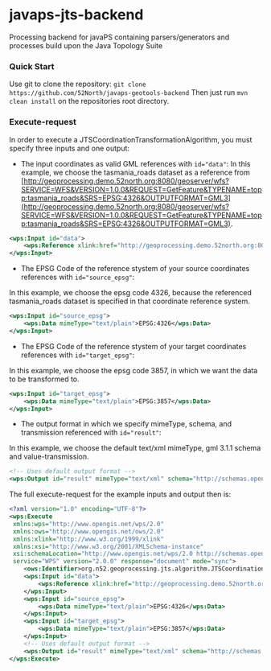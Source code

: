 # javaps-jts-backend
Processing backend for javaPS containing parsers/generators and processes build upon the Java Topology Suite

### Quick Start
Use git to clone the repository:
``` git clone https://github.com/52North/javaps-geotools-backend ```
Then just run ``` mvn clean install ``` on the repositories root directory.

### Execute-request
In order to execute a JTSCoordinationTransformationAlgorithm, you must specify three inputs and one output:
* The input coordinates as valid GML references with ```id="data"```:
In this example, we choose the tasmania_roads dataset as a reference from [http://geoprocessing.demo.52north.org:8080/geoserver/wfs?SERVICE=WFS&VERSION=1.0.0&REQUEST=GetFeature&TYPENAME=topp:tasmania_roads&SRS=EPSG:4326&OUTPUTFORMAT=GML3](http://geoprocessing.demo.52north.org:8080/geoserver/wfs?SERVICE=WFS&VERSION=1.0.0&REQUEST=GetFeature&TYPENAME=topp:tasmania_roads&SRS=EPSG:4326&OUTPUTFORMAT=GML3).
```xml
<wps:Input id="data">
    <wps:Reference xlink:href="http://geoprocessing.demo.52north.org:8080/geoserver/wfs?SERVICE=WFS&amp;VERSION=1.0.0&amp;REQUEST=GetFeature&amp;TYPENAME=topp:tasmania_roads&amp;SRS=EPSG:4326&amp;OUTPUTFORMAT=GML3" mimeType="text/xml" schema="http://schemas.opengis.net/gml/3.1.1/base/feature.xsd" />
</wps:Input>
```

* The EPSG Code of the reference stystem of your source coordinates references with ```id="source_epsg"```:

In this example, we choose the epsg code 4326, because the referenced tasmania_roads dataset is specified in that coordinate reference system.
```xml
<wps:Input id="source_epsg">
    <wps:Data mimeType="text/plain">EPSG:4326</wps:Data>
</wps:Input>
```

* The EPSG Code of the reference stystem of your target coordinates references with ```id="target_epsg"```:

In this example, we choose the epsg code 3857, in which we want the data to be transformed to.
```xml
<wps:Input id="target_epsg">
    <wps:Data mimeType="text/plain">EPSG:3857</wps:Data>
</wps:Input>
```

* The output format in which we specify mimeType, schema, and transmission referenced with ```id="result"```:

In this example, we choose the default text/xml mimeType, gml 3.1.1 schema and value-transmission.
```xml
<!-- Uses default output format -->
<wps:Output id="result" mimeType="text/xml" schema="http://schemas.opengis.net/gml/3.1.1/base/feature.xsd" transmission="value"/>
```
    
The full execute-request for the example inputs and output then is:

```xml 
<?xml version="1.0" encoding="UTF-8"?>
<wps:Execute
 xmlns:wps="http://www.opengis.net/wps/2.0"
 xmlns:ows="http://www.opengis.net/ows/2.0"
 xmlns:xlink="http://www.w3.org/1999/xlink"
 xmlns:xsi="http://www.w3.org/2001/XMLSchema-instance"
 xsi:schemaLocation="http://www.opengis.net/wps/2.0 http://schemas.opengis.net/wps/2.0/wpsExecute.xsd"
 service="WPS" version="2.0.0" response="document" mode="sync">
    <ows:Identifier>org.n52.geoprocessing.jts.algorithm.JTSCoordinationTransformationAlgorithm</ows:Identifier>
    <wps:Input id="data">
        <wps:Reference xlink:href="http://geoprocessing.demo.52north.org:8080/geoserver/wfs?SERVICE=WFS&amp;VERSION=1.0.0&amp;REQUEST=GetFeature&amp;TYPENAME=topp:tasmania_roads&amp;SRS=EPSG:4326&amp;OUTPUTFORMAT=GML3" mimeType="text/xml" schema="http://schemas.opengis.net/gml/3.1.1/base/feature.xsd" />
    </wps:Input>
    <wps:Input id="source_epsg">
        <wps:Data mimeType="text/plain">EPSG:4326</wps:Data>
    </wps:Input>
    <wps:Input id="target_epsg">
        <wps:Data mimeType="text/plain">EPSG:3857</wps:Data>
    </wps:Input>
    <!-- Uses default output format -->
    <wps:Output id="result" mimeType="text/xml" schema="http://schemas.opengis.net/gml/3.1.1/base/feature.xsd" transmission="value"/>
</wps:Execute>
``` 